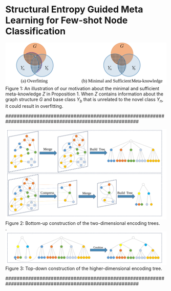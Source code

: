 # Structural Entropy Guided Meta Learning for Few-shot Node Classification


![fig1](./fig1.svg)  
Figure 1: An illustration of our motivation about the minimal and sufficient meta-knowledge *Z* in Proposition 1. When *Z* contains information about the graph structure *G* and base class *Y<sub>b</sub>* that is unrelated to the novel class *Y<sub>n</sub>*, it could result in overfitting.


#######################################################################################################  

![fig2](./fig2.svg)    
Figure 2: Bottom-up construction of the two-dimensional encoding trees.  
.    
![fig3](./fig3.svg)  
Figure 3: Top-down construction of the higher-dimensional encoding tree.   

#######################################################################################################
